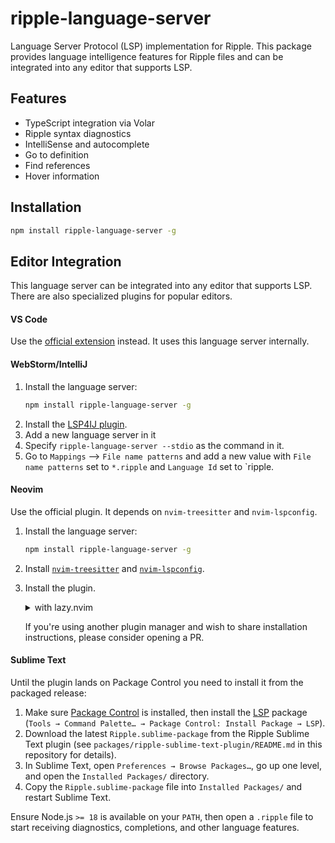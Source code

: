 # ripple-language-server

Language Server Protocol (LSP) implementation for Ripple. This package provides language intelligence features for
Ripple files and can be integrated into any editor that supports LSP.

## Features

- TypeScript integration via Volar
- Ripple syntax diagnostics
- IntelliSense and autocomplete
- Go to definition
- Find references
- Hover information

## Installation

```bash
npm install ripple-language-server -g
```

## Editor Integration

This language server can be integrated into any editor that supports LSP. There are also specialized plugins for popular editors.

#### VS Code

Use the [official extension](https://marketplace.visualstudio.com/items?itemName=ripplejs.ripple-vscode-plugin) instead.
It uses this language server internally.

#### WebStorm/IntelliJ

1. Install the language server:
    ```bash
    npm install ripple-language-server -g
    ```
2. Install the [LSP4IJ plugin](https://plugins.jetbrains.com/plugin/23257-lsp4ij).
3. Add a new language server in it
4. Specify `ripple-language-server --stdio` as the command in it.
5. Go to `Mappings` —> `File name patterns` and add a new value with `File name patterns` set to `*.ripple` and `Language Id` set to `ripple.

#### Neovim

Use the official plugin. It depends on `nvim-treesitter` and `nvim-lspconfig`.

1. Install the language server:
    ```bash
    npm install ripple-language-server -g
    ```
2. Install [`nvim-treesitter`](https://github.com/nvim-treesitter/nvim-treesitter) and [`nvim-lspconfig`](https://github.com/neovim/nvim-lspconfig).
3. Install the plugin.

   <details>
   <summary>with lazy.nvim</summary>

   ```lua
   {
     "trueadm/ripple",
     dir = "packages/ripple-nvim-plugin",
     config = true,
   }
   ```

   </details>

   If you're using another plugin manager and wish to share installation instructions, please consider opening a PR.

#### Sublime Text

Until the plugin lands on Package Control you need to install it from the packaged release:

1. Make sure [Package Control](https://packagecontrol.io/installation) is installed, then install the [LSP](https://packagecontrol.io/packages/LSP) package (`Tools → Command Palette… → Package Control: Install Package → LSP`).
2. Download the latest `Ripple.sublime-package` from the Ripple Sublime Text plugin (see `packages/ripple-sublime-text-plugin/README.md` in this repository for details).
3. In Sublime Text, open `Preferences → Browse Packages…`, go up one level, and open the `Installed Packages/` directory.
4. Copy the `Ripple.sublime-package` file into `Installed Packages/` and restart Sublime Text.

Ensure Node.js `>= 18` is available on your `PATH`, then open a `.ripple` file to start receiving diagnostics, completions, and other language features.
